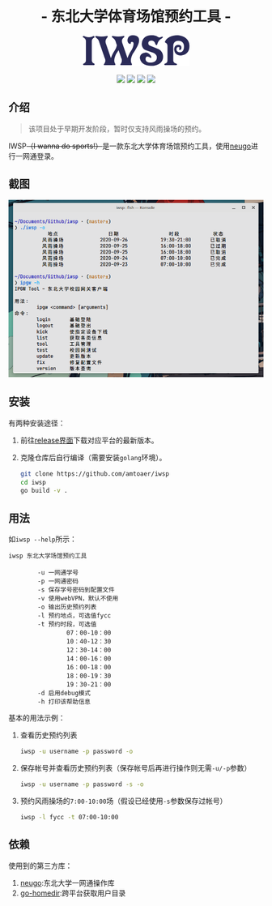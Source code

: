 <h1 align="center">
    - 东北大学体育场馆预约工具 -
</h1>
<p align="center">
    <img src="img/logo.png">
</p>
<p align="center">
<img src="https://img.shields.io/github/go-mod/go-version/amtoaer/iwsp?longCache=true&style=for-the-badge">
<img src="https://goreportcard.com/badge/github.com/amtoaer/iwsp?longCache=true&style=for-the-badge">
<img src="https://img.shields.io/github/workflow/status/amtoaer/iwsp/Go?longCache=true&style=for-the-badge&color=%23ea7070">
<img src="https://img.shields.io/github/license/amtoaer/iwsp?longCache=true&style=for-the-badge&color=%23e59572">
</p>



## 介绍

> 该项目处于早期开发阶段，暂时仅支持风雨操场的预约。

IWSP<del>（I wanna do sports!）</del>是一款东北大学体育场馆预约工具，使用[neugo](https://github.com/neucn/neugo)进行一网通登录。

## 截图

![](img/screenshot.png)

## 安装

有两种安装途径：

1. 前往[release界面](https://github.com/amtoaer/iwsp/releases)下载对应平台的最新版本。

2. 克隆仓库后自行编译（需要安装`golang`环境）。

   ```bash
   git clone https://github.com/amtoaer/iwsp
   cd iwsp
   go build -v .
   ```

## 用法

如`iwsp --help`所示：

```
iwsp 东北大学场馆预约工具

        -u 一网通学号
        -p 一网通密码
        -s 保存学号密码到配置文件
        -v 使用webVPN，默认不使用
        -o 输出历史预约列表
        -l 预约地点，可选值fycc
        -t 预约时段，可选值
                07：00-10：00
                10：40-12：30
                12：30-14：00
                14：00-16：00
                16：00-18：00
                18：00-19：30
                19：30-21：00
        -d 启用debug模式
        -h 打印该帮助信息

```

基本的用法示例：

1. 查看历史预约列表

   ```bash
   iwsp -u username -p password -o
   ```

2. 保存帐号并查看历史预约列表（保存帐号后再进行操作则无需`-u/-p`参数）

   ```bash
   iwsp -u username -p password -s -o
   ```

3. 预约风雨操场的`7:00-10:00`场（假设已经使用`-s`参数保存过帐号）

   ```bash
   iwsp -l fycc -t 07:00-10:00
   ```

## 依赖

使用到的第三方库：

1. [neugo](https://github.com/neucn/neugo):东北大学一网通操作库
2. [go-homedir](https://github.com/mitchellh/go-homedir):跨平台获取用户目录

